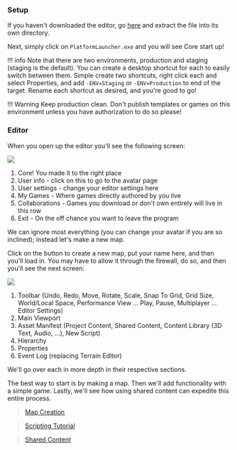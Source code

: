 ### Setup

If you haven't downloaded the editor, go
[here](https://mantiblob.blob.core.windows.net/builds/Launcher.zip) and extract
the file into its own directory.

Next, simply click on `PlatformLauncher.exe` and you will see Core start up!

!!! info
    Note that there are two environments, production and staging (staging is the
    default). You can create a desktop shortcut for each to easily switch
    between them. Simple create two shortcuts, right click each and select
    Properties, and add `-ENV=Staging` or `-ENV=Production` to end of the
    target. Rename each shortcut as desired, and you're good to go!

!!! Warning
    Keep production clean. Don't publish templates or games on this environment
    unless you have authorization to do so please!

### Editor

When you open up the editor you'll see the following screen:

![](/img/getting_started/Start_01.png)

1. Core! You made it to the right place
2. User info - click on this to go to the avatar page
3. User settings - change your editor settings here
4. My Games - Where games directly authored by you live
5. Collaborations - Games you download or don't own entirely will live in this row
6. Exit - On the off chance you want to leave the program

We can ignore most everything (you can change your avatar if you are so
inclined); instead let's make a new map.

Click on the button to create a new map, put your name here, and then you'll
load in. You may have to allow it through the firewall, do so, and then you'll
see the next screen:

![](/img/getting_started/Start_02.png)

1. Toolbar (Undo, Redo, Move, Rotate, Scale, Snap To Grid, Grid Size, World/Local
     Space, Performance View ... Play, Pause, Multiplayer ... Editor Settings)
2. Main Viewport
3. Asset Manifest (Project Content, Shared Content, Content Library (3D Text,
   Audio, ...), New Script)
4. Hierarchy
5. Properties
6. Event Log (replacing Terrain Editor)

We'll go over each in more depth in their respective sections.

The best way to start is by making a map. Then we'll add functionality with a
simple game. Lastly, we'll see how using shared content can expedite this
entire process.

> [Map Creation](../my_first_game/map)

> [Scripting Tutorial](../my_first_game/functionality)

> [Shared Content](../my_first_game/shared_content)